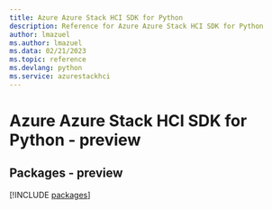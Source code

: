```yaml
---
title: Azure Azure Stack HCI SDK for Python
description: Reference for Azure Azure Stack HCI SDK for Python
author: lmazuel
ms.author: lmazuel
ms.data: 02/21/2023
ms.topic: reference
ms.devlang: python
ms.service: azurestackhci
---
```

# Azure Azure Stack HCI SDK for Python - preview
## Packages - preview
[!INCLUDE [packages](azure-stack-hci-index.md)]